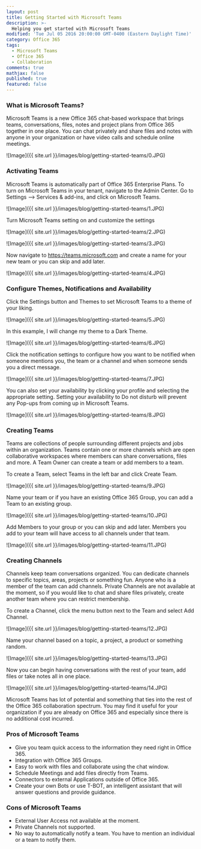 ```yaml
---
layout: post
title: Getting Started with Microsoft Teams
description: >-
  Helping you get started with Microsoft Teams
modified: 'Tue Jul 05 2016 20:00:00 GMT-0400 (Eastern Daylight Time)'
category: Office 365
tags:
  - Microsoft Teams
  - Office 365
  - Collaboration
comments: true
mathjax: false
published: true
featured: false
---
```

### What is Microsoft Teams?

Microsoft Teams is a new Office 365 chat-based workspace that brings teams, conversations, files, notes and project plans from Office 365 together in one place. You can chat privately and share files and notes with anyone in your organization or have video calls and schedule online meetings. 

![Image]({{ site.url }}/images/blog/getting-started-teams/0.JPG)

### Activating Teams

Microsoft Teams is automatically part of Office 365 Enterprise Plans. To turn on Microsoft Teams in your tenant, navigate to the Admin Center. Go to Settings –> Services & add-ins, and click on Microsoft Teams.

![Image]({{ site.url }}/images/blog/getting-started-teams/1.JPG)
 
Turn Microsoft Teams setting on and customize the settings

![Image]({{ site.url }}/images/blog/getting-started-teams/2.JPG)

![Image]({{ site.url }}/images/blog/getting-started-teams/3.JPG)

Now navigate to https://teams.microsoft.com and create a name for your new team or you can skip and add later.

![Image]({{ site.url }}/images/blog/getting-started-teams/4.JPG)

### Configure Themes, Notifications and Availability

Click the Settings button and Themes to set Microsoft Teams to a theme of your liking. 

![Image]({{ site.url }}/images/blog/getting-started-teams/5.JPG)

In this example, I will change my theme to a Dark Theme.

![Image]({{ site.url }}/images/blog/getting-started-teams/6.JPG)

Click the notification settings to configure how you want to be notified when someone mentions you, the team or a channel and when someone sends you a direct message.

![Image]({{ site.url }}/images/blog/getting-started-teams/7.JPG)

You can also set your availability by clicking your profile and selecting the appropriate setting. Setting your availability to Do not disturb will prevent any Pop-ups from coming up in Microsoft Teams.

![Image]({{ site.url }}/images/blog/getting-started-teams/8.JPG)

### Creating Teams

Teams are collections of people surrounding different projects and jobs within an organization. Teams contain one or more channels which are open collaborative workspaces where members can share conversations, files and more. A Team Owner can create a team or add members to a team.

To create a Team, select Teams in the left bar and click Create Team. 

![Image]({{ site.url }}/images/blog/getting-started-teams/9.JPG)

Name your team or if you have an existing Office 365 Group, you can add  a Team to an existing group.

![Image]({{ site.url }}/images/blog/getting-started-teams/10.JPG)

Add Members to your group or you can skip and add later. Members you add to your team will have access to all channels under that team.

![Image]({{ site.url }}/images/blog/getting-started-teams/11.JPG)


### Creating Channels

Channels keep team conversations organized. You can dedicate channels to specific topics, areas, projects or something fun. Anyone who is a member of the team can add channels. Private Channels are not available at the moment, so if you would like to chat and share files privately, create another team where you can restrict membership.

To create a Channel, click the menu button next to the Team and select Add Channel. 

![Image]({{ site.url }}/images/blog/getting-started-teams/12.JPG)

Name your channel based on a topic, a project, a product or something random.

![Image]({{ site.url }}/images/blog/getting-started-teams/13.JPG)

Now you can begin having conversations with the rest of your team, add files or take notes all in one place.

![Image]({{ site.url }}/images/blog/getting-started-teams/14.JPG)

Microsoft Teams has lot of potential and something that ties into the rest of the Office 365 collaboration spectrum. You may find it useful for your organization if you are already on Office 365 and especially since there is no additional cost incurred.

### Pros of Microsoft Teams
- Give you team quick access to the information they need right in Office 365.
- Integration with Office 365 Groups.
- Easy to work with files and collaborate using the chat window.
- Schedule Meetings and add files directly from Teams.
- Connectors to external Applications outside of Office 365.
- Create your own Bots or use T-BOT, an intelligent assistant that will answer questions and provide guidance.

### Cons of Microsoft Teams
- External User Access not available at the moment.
- Private Channels not supported.
- No way to automatically notify a team. You have to mention an individual or a team to notify them.
